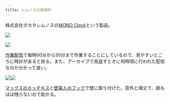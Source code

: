 ```yaml
---
title: レムノスの掛時計
---
```

株式会社タカタレムノスの[MONO Clock](https://www.amazon.co.jp/dp/B004UIT8BK)という製品。

![](https://lh5.googleusercontent.com/OA6IMlfPLtJub5Xd-JZWlE-W2FqZmHLISNN0vQ86zSFp2q5fcD5VSKmobSmKuSfZM2zkjPCG18L1U2XlZbny9XwMwHkHmbSdzqG8vsEgBeY6XcrrNgzvpA24aGV6bBpRV4NsSf-ftnXABUozJMkIxtGPZ_bJyf7FWLwjMML_DFCCzZdTAyBOCiJhzq3I)

![](https://lh4.googleusercontent.com/mcZ4371yeAkoIoofnTGYp_JDh7ZzViVXgXBn0Hr6MxcPuza7WEFUhnnuHRp13EuRHC5_PEyaZgz-ILLirmD1kOFTq1uFwoOpZ_mXVzzlty_xL9cHoBeFudQu6OBbELoQDLka88KcDfY6x_5zl5sy0zkW8mLs8C4KmIJpREVrBPnzHw6tACv81IuTel9u)

[作業配信](https://www.youtube.com/channel/UC5s-KpSDGzxWPWNv94PnJHw)で毎時00分から50分まで作業することにしているので、見やすいところに時計があると捗る。また、アーカイブで見返すときに何時頃に行われた配信なのか分かって良い。

![](https://lh4.googleusercontent.com/ZZThmqe_a0a6ez4X2Epu43Z8QjdtVZBavo_PrWF29eNzbO3AvJUBKx2u4dFR1AXrvHfhTbwg-OP4wo5nQ70f2UAyBim9tZ2YCTEGSl6go1bXd0ddu3gDIHQBFnTtZt_-usjEIUvzxyYNvgkGU6vzCVe03dzYUhnwk6v0YRxqPxEt9aDEEWnteUVHCRHg)![](https://lh3.googleusercontent.com/hi80YYzaAPx89Z2JR4UHxcpLU1BJonG_Fs-hPJEguA7KdaiUm-MKR2TBZlVCPDkf1gZUbGKo2WBIn-1HYY_5W1lIu-Rpi48bwHoYDvzT44Bn27ugRiUOGweQCsmBUq2cWd51Vr-2bFKzzEkGbwzsE7QSRDZRH0zwTSQQGJgolRNzUdxXMTn3I87AGQ2j)

[マックスのホッチキス](https://www.amazon.co.jp/dp/B000O9WRWG)と[壁美人のフック](https://www.amazon.co.jp/dp/B00CU78TDG)で壁に取り付けた。意外と頑丈で、跡もほぼ残らないので助かる。
